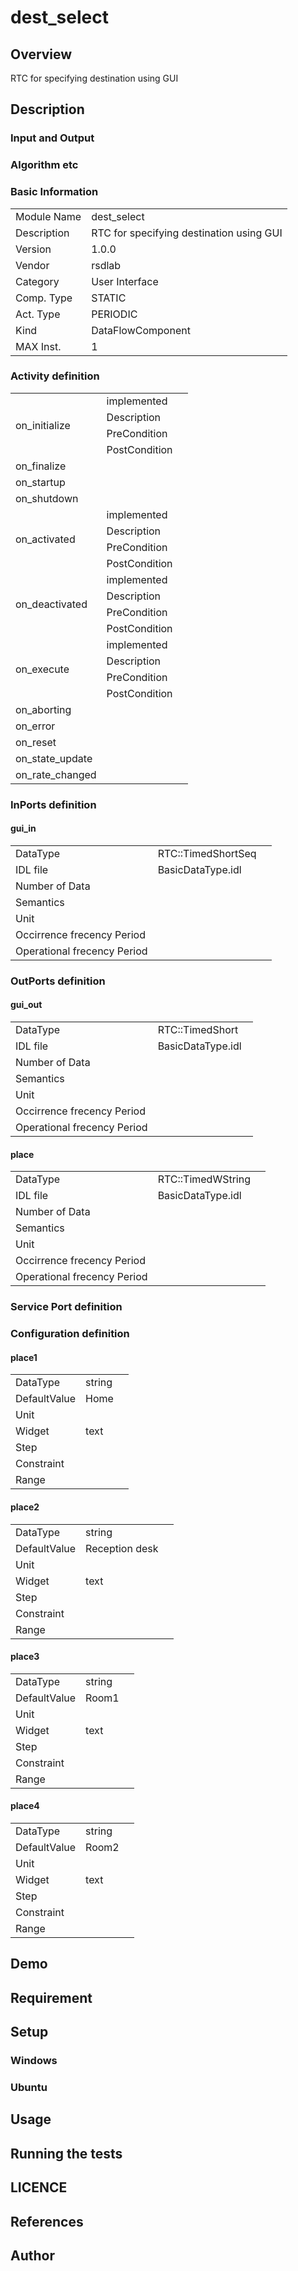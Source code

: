 ﻿# dest_select

## Overview

RTC for specifying destination using GUI

## Description



### Input and Output



### Algorithm etc



### Basic Information

|  |  |
----|---- 
| Module Name | dest_select |
| Description | RTC for specifying destination using GUI |
| Version | 1.0.0 |
| Vendor | rsdlab |
| Category | User Interface |
| Comp. Type | STATIC |
| Act. Type | PERIODIC |
| Kind | DataFlowComponent |
| MAX Inst. | 1 |

### Activity definition

<table>
  <tr>
    <td rowspan="4">on_initialize</td>
    <td colspan="2">implemented</td>
    <tr>
      <td>Description</td>
      <td></td>
    </tr>
    <tr>
      <td>PreCondition</td>
      <td></td>
    </tr>
    <tr>
      <td>PostCondition</td>
      <td></td>
    </tr>
  </tr>
  <tr>
    <td>on_finalize</td>
    <td colspan="2"></td>
  </tr>
  <tr>
    <td>on_startup</td>
    <td colspan="2"></td>
  </tr>
  <tr>
    <td>on_shutdown</td>
    <td colspan="2"></td>
  </tr>
  <tr>
    <td rowspan="4">on_activated</td>
    <td colspan="2">implemented</td>
    <tr>
      <td>Description</td>
      <td></td>
    </tr>
    <tr>
      <td>PreCondition</td>
      <td></td>
    </tr>
    <tr>
      <td>PostCondition</td>
      <td></td>
    </tr>
  </tr>
  <tr>
    <td rowspan="4">on_deactivated</td>
    <td colspan="2">implemented</td>
    <tr>
      <td>Description</td>
      <td></td>
    </tr>
    <tr>
      <td>PreCondition</td>
      <td></td>
    </tr>
    <tr>
      <td>PostCondition</td>
      <td></td>
    </tr>
  </tr>
  <tr>
    <td rowspan="4">on_execute</td>
    <td colspan="2">implemented</td>
    <tr>
      <td>Description</td>
      <td></td>
    </tr>
    <tr>
      <td>PreCondition</td>
      <td></td>
    </tr>
    <tr>
      <td>PostCondition</td>
      <td></td>
    </tr>
  </tr>
  <tr>
    <td>on_aborting</td>
    <td colspan="2"></td>
  </tr>
  <tr>
    <td>on_error</td>
    <td colspan="2"></td>
  </tr>
  <tr>
    <td>on_reset</td>
    <td colspan="2"></td>
  </tr>
  <tr>
    <td>on_state_update</td>
    <td colspan="2"></td>
  </tr>
  <tr>
    <td>on_rate_changed</td>
    <td colspan="2"></td>
  </tr>
</table>

### InPorts definition

#### gui_in



<table>
  <tr>
    <td>DataType</td>
    <td>RTC::TimedShortSeq</td>
    <td></td>
  </tr>
  <tr>
    <td>IDL file</td>
    <td colspan="2">BasicDataType.idl</td>
  </tr>
  <tr>
    <td>Number of Data</td>
    <td colspan="2"></td>
  </tr>
  <tr>
    <td>Semantics</td>
    <td colspan="2"></td>
  </tr>
  <tr>
    <td>Unit</td>
    <td colspan="2"></td>
  </tr>
  <tr>
    <td>Occirrence frecency Period</td>
    <td colspan="2"></td>
  </tr>
  <tr>
    <td>Operational frecency Period</td>
    <td colspan="2"></td>
  </tr>
</table>


### OutPorts definition

#### gui_out



<table>
  <tr>
    <td>DataType</td>
    <td>RTC::TimedShort</td>
    <td></td>
  </tr>
  <tr>
    <td>IDL file</td>
    <td colspan="2">BasicDataType.idl</td>
  </tr>
  <tr>
    <td>Number of Data</td>
    <td colspan="2"></td>
  </tr>
  <tr>
    <td>Semantics</td>
    <td colspan="2"></td>
  </tr>
  <tr>
    <td>Unit</td>
    <td colspan="2"></td>
  </tr>
  <tr>
    <td>Occirrence frecency Period</td>
    <td colspan="2"></td>
  </tr>
  <tr>
    <td>Operational frecency Period</td>
    <td colspan="2"></td>
  </tr>
</table>

#### place



<table>
  <tr>
    <td>DataType</td>
    <td>RTC::TimedWString</td>
    <td></td>
  </tr>
  <tr>
    <td>IDL file</td>
    <td colspan="2">BasicDataType.idl</td>
  </tr>
  <tr>
    <td>Number of Data</td>
    <td colspan="2"></td>
  </tr>
  <tr>
    <td>Semantics</td>
    <td colspan="2"></td>
  </tr>
  <tr>
    <td>Unit</td>
    <td colspan="2"></td>
  </tr>
  <tr>
    <td>Occirrence frecency Period</td>
    <td colspan="2"></td>
  </tr>
  <tr>
    <td>Operational frecency Period</td>
    <td colspan="2"></td>
  </tr>
</table>


### Service Port definition


### Configuration definition

#### place1




<table>
  <tr>
    <td>DataType</td>
    <td colspan="2">string</td>
  </tr>
  <tr>
    <td>DefaultValue</td>
    <td>Home</td>
    <td></td>
  </tr>
  <tr>
    <td>Unit</td>
    <td></td>
    <td></td>
  </tr>
  <tr>
    <td>Widget</td>
    <td colspan="2">text</td>
  </tr>
  <tr>
    <td>Step</td>
    <td colspan="2"></td>
  </tr>
  <tr>
    <td>Constraint</td>
    <td></td>
    <td></td>
  </tr>
  <tr>
    <td>Range</td>
    <td colspan="2"></td>
  </tr>
</table>

#### place2




<table>
  <tr>
    <td>DataType</td>
    <td colspan="2">string</td>
  </tr>
  <tr>
    <td>DefaultValue</td>
    <td>Reception desk</td>
    <td></td>
  </tr>
  <tr>
    <td>Unit</td>
    <td></td>
    <td></td>
  </tr>
  <tr>
    <td>Widget</td>
    <td colspan="2">text</td>
  </tr>
  <tr>
    <td>Step</td>
    <td colspan="2"></td>
  </tr>
  <tr>
    <td>Constraint</td>
    <td></td>
    <td></td>
  </tr>
  <tr>
    <td>Range</td>
    <td colspan="2"></td>
  </tr>
</table>

#### place3




<table>
  <tr>
    <td>DataType</td>
    <td colspan="2">string</td>
  </tr>
  <tr>
    <td>DefaultValue</td>
    <td>Room1</td>
    <td></td>
  </tr>
  <tr>
    <td>Unit</td>
    <td></td>
    <td></td>
  </tr>
  <tr>
    <td>Widget</td>
    <td colspan="2">text</td>
  </tr>
  <tr>
    <td>Step</td>
    <td colspan="2"></td>
  </tr>
  <tr>
    <td>Constraint</td>
    <td></td>
    <td></td>
  </tr>
  <tr>
    <td>Range</td>
    <td colspan="2"></td>
  </tr>
</table>

#### place4




<table>
  <tr>
    <td>DataType</td>
    <td colspan="2">string</td>
  </tr>
  <tr>
    <td>DefaultValue</td>
    <td>Room2</td>
    <td></td>
  </tr>
  <tr>
    <td>Unit</td>
    <td></td>
    <td></td>
  </tr>
  <tr>
    <td>Widget</td>
    <td colspan="2">text</td>
  </tr>
  <tr>
    <td>Step</td>
    <td colspan="2"></td>
  </tr>
  <tr>
    <td>Constraint</td>
    <td></td>
    <td></td>
  </tr>
  <tr>
    <td>Range</td>
    <td colspan="2"></td>
  </tr>
</table>


## Demo

## Requirement

## Setup

### Windows

### Ubuntu

## Usage

## Running the tests

## LICENCE




## References




## Author


